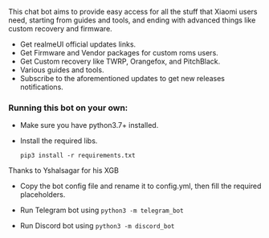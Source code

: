 
This chat bot aims to provide easy access for all the stuff that Xiaomi users need, starting from guides and tools, and ending with advanced things like custom recovery and firmware.

- Get realmeUI official updates links.
- Get Firmware and Vendor packages for custom roms users.
- Get Custom recovery like TWRP, Orangefox, and PitchBlack.
- Various guides and tools.
- Subscribe to the aforementioned updates to get new releases notifications.

### Running this bot on your own:

- Make sure you have python3.7+ installed.

- Install the required libs.
  
  ```
  pip3 install -r requirements.txt
  ```

Thanks to Yshalsagar for his XGB

- Copy the bot config file and rename it to config.yml, then fill the required placeholders.

- Run Telegram bot using `python3 -m telegram_bot`

- Run Discord bot using `python3 -m discord_bot`
